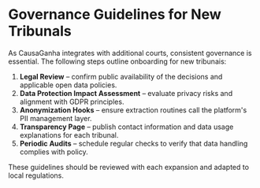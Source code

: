 # Governance Guidelines for New Tribunals

As CausaGanha integrates with additional courts, consistent governance is essential. The following steps outline onboarding for new tribunais:

1. **Legal Review** – confirm public availability of the decisions and applicable open data policies.
2. **Data Protection Impact Assessment** – evaluate privacy risks and alignment with GDPR principles.
3. **Anonymization Hooks** – ensure extraction routines call the platform's PII management layer.
4. **Transparency Page** – publish contact information and data usage explanations for each tribunal.
5. **Periodic Audits** – schedule regular checks to verify that data handling complies with policy.

These guidelines should be reviewed with each expansion and adapted to local regulations.
